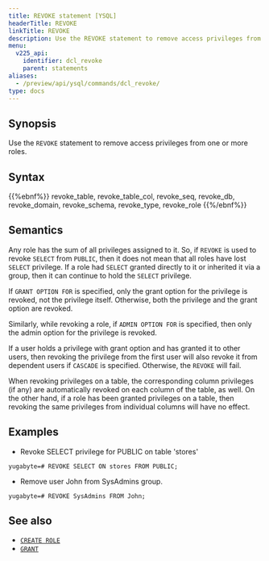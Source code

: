 ```yaml
---
title: REVOKE statement [YSQL]
headerTitle: REVOKE
linkTitle: REVOKE
description: Use the REVOKE statement to remove access privileges from one or more roles.
menu:
  v225_api:
    identifier: dcl_revoke
    parent: statements
aliases:
  - /preview/api/ysql/commands/dcl_revoke/
type: docs
---
```


## Synopsis

Use the `REVOKE` statement to remove access privileges from one or more roles.

## Syntax

{{%ebnf%}}
  revoke_table,
  revoke_table_col,
  revoke_seq,
  revoke_db,
  revoke_domain,
  revoke_schema,
  revoke_type,
  revoke_role
{{%/ebnf%}}

## Semantics

Any role has the sum of all privileges assigned to it. So, if `REVOKE` is used to revoke `SELECT` from `PUBLIC`, then it does not mean that all roles have lost `SELECT` privilege.
If a role had `SELECT` granted directly to it or inherited it via a group, then it can continue to hold the `SELECT` privilege.

If `GRANT OPTION FOR` is specified, only the grant option for the privilege is revoked, not the privilege itself. Otherwise, both the privilege and the grant option are revoked.

Similarly, while revoking a role, if `ADMIN OPTION FOR` is specified, then only the admin option for the privilege is revoked.

If a user holds a privilege with grant option and has granted it to other users, then revoking the privilege from the first user will also revoke it from dependent users
if `CASCADE` is specified. Otherwise, the `REVOKE` will fail.

When revoking privileges on a table, the corresponding column privileges (if any) are automatically revoked on each column of the table, as well. On the other hand, if a role has been granted privileges on a table, then revoking the same privileges from individual columns will have no effect.

## Examples

- Revoke SELECT privilege for PUBLIC on table 'stores'

```plpgsql
yugabyte=# REVOKE SELECT ON stores FROM PUBLIC;
```

- Remove user John from SysAdmins group.

```plpgsql
yugabyte=# REVOKE SysAdmins FROM John;
```

## See also

- [`CREATE ROLE`](../dcl_create_role)
- [`GRANT`](../dcl_grant)
